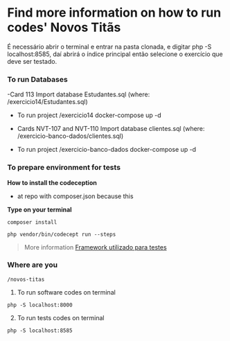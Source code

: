 # Find more information on how to run codes' **Novos Titãs**

É necessário abrir o terminal e entrar na pasta clonada, e digitar php -S localhost:8585, daí abrirá o índice principal então selecione o exercício que deve ser testado.

### To run Databases
-Card 113
Import database Estudantes.sql (where: /exercicio14/Estudantes.sql)

- To run project
/exercicio14
docker-compose up -d

- Cards NVT-107 and NVT-110
Import database clientes.sql (where: /exercicio-banco-dados/clientes.sql)

- To run project
/exercicio-banco-dados
docker-compose up -d

### To prepare environment for tests
**How to install the codeception**
* at repo with composer.json because this

**Type on your terminal**
```
composer install
```

```
php vendor/bin/codecept run --steps
```

> More information
[Framework utilizado para testes](https://codeception.com/)

### Where are you
```
/novos-titas

```

1. To run software codes on terminal
```
php -S localhost:8000

```

2. To run tests codes on terminal
```
php -S localhost:8585

```


